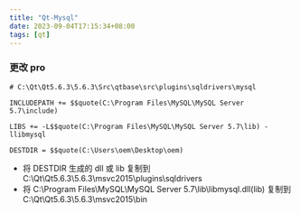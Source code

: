 ```yaml
---
title: "Qt-Mysql"
date: 2023-09-04T17:15:34+08:00
tags: [qt]
---
```


### 更改 pro


```
# C:\Qt\Qt5.6.3\5.6.3\Src\qtbase\src\plugins\sqldrivers\mysql

INCLUDEPATH += $$quote(C:\Program Files\MySQL\MySQL Server 5.7\include)

LIBS += -L$$quote(C:\Program Files\MySQL\MySQL Server 5.7\lib) -llibmysql

DESTDIR = $$quote(C:\Users\oem\Desktop\oem)
```

- 将 DESTDIR 生成的 dll 或 lib 复制到 C:\Qt\Qt5.6.3\5.6.3\msvc2015\plugins\sqldrivers
- 将 C:\Program Files\MySQL\MySQL Server 5.7\lib\libmysql.dll(lib) 复制到 C:\Qt\Qt5.6.3\5.6.3\msvc2015\bin



